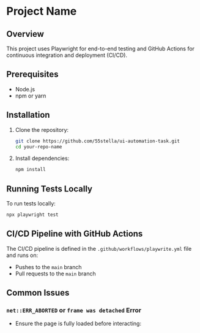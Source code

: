 # Project Name

## Overview

This project uses Playwright for end-to-end testing and GitHub Actions for continuous integration and deployment (CI/CD).

## Prerequisites

- Node.js
- npm or yarn

## Installation

1. Clone the repository:

   ```bash
   git clone https://github.com/55stella/ui-automation-task.git
   cd your-repo-name
   ```

2. Install dependencies:

   ```bash
   npm install
   ```


## Running Tests Locally

To run tests locally:

```bash
npx playwright test
```

## CI/CD Pipeline with GitHub Actions

The CI/CD pipeline is defined in the `.github/workflows/playwrite.yml` file and runs on:

- Pushes to the `main` branch
- Pull requests to the `main` branch

## Common Issues

### `net::ERR_ABORTED` or `frame was detached` Error

- Ensure the page is fully loaded before interacting:

  